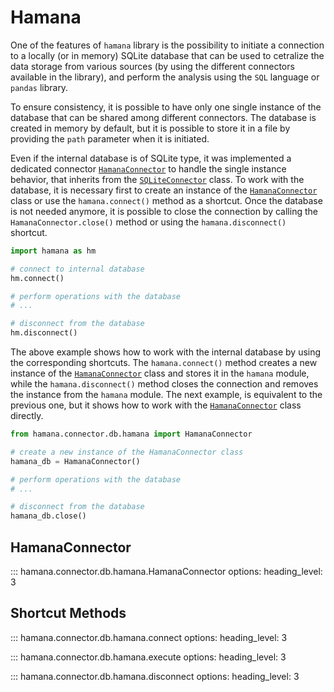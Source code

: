 # Hamana

One of the features of `hamana` library is the possibility to initiate a connection to a locally (or in memory) SQLite database that can be used to cetralize the data storage from various sources (by using the different connectors available in the library), and perform the analysis using the `SQL` language or `pandas` library. 

To ensure consistency, it is possible to have only one single instance of the database that can be shared among different connectors. The database is created in memory by default, but it is possible to store it in a file by providing the `path` parameter when it is initiated.

Even if the internal database is of SQLite type, it was implemented a dedicated connector [`HamanaConnector`](#hamanaconnector) to handle the single instance behavior, that inherits from the [`SQLiteConnector`](sqlite.md#hamana.connector.db.sqlite.SQLiteConnector) class. To work with the database, it is necessary first to create an instance of the [`HamanaConnector`](#hamanaconnector) class or use the `hamana.connect()` method as a shortcut. Once the database is not needed anymore, it is possible to close the connection by calling the `HamanaConnector.close()` method or using the `hamana.disconnect()` shortcut.

```python
import hamana as hm

# connect to internal database
hm.connect()

# perform operations with the database
# ...

# disconnect from the database
hm.disconnect()
```

The above example shows how to work with the internal database by using the corresponding shortcuts. The `hamana.connect()` method creates a new instance of the [`HamanaConnector`](#hamanaconnector) class and stores it in the `hamana` module, while the `hamana.disconnect()` method closes the connection and removes the instance from the `hamana` module. The next example, is equivalent to the previous one, but it shows how to work with the [`HamanaConnector`](#hamanaconnector) class directly.

```python
from hamana.connector.db.hamana import HamanaConnector

# create a new instance of the HamanaConnector class
hamana_db = HamanaConnector()

# perform operations with the database
# ...

# disconnect from the database
hamana_db.close()
```

## HamanaConnector

::: hamana.connector.db.hamana.HamanaConnector
    options:
        heading_level: 3

## Shortcut Methods

::: hamana.connector.db.hamana.connect
    options:
        heading_level: 3

::: hamana.connector.db.hamana.execute
    options:
        heading_level: 3

::: hamana.connector.db.hamana.disconnect
    options:
        heading_level: 3
